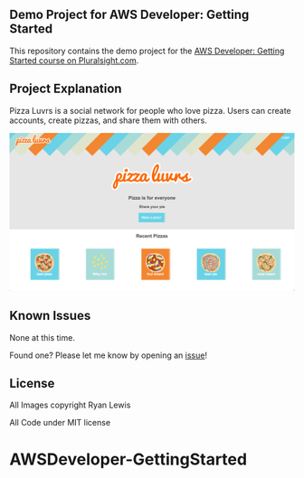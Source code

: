 ## Demo Project for AWS Developer: Getting Started

This repository contains the demo project for the [AWS Developer: Getting Started course on Pluralsight.com](http://www.pluralsight.com/courses/aws-developer-getting-started).

## Project Explanation

Pizza Luvrs is a social network for people who love pizza. Users can create accounts, create pizzas, and share them with others.

![Pizza Luvrs](assets/pizza_shot.png)

## Known Issues

None at this time.

Found one? Please let me know by opening an [issue](https://github.com/ryanmurakami/pizza-luvrs/issues)!

## License

All Images copyright Ryan Lewis

All Code under MIT license

# AWSDeveloper-GettingStarted
